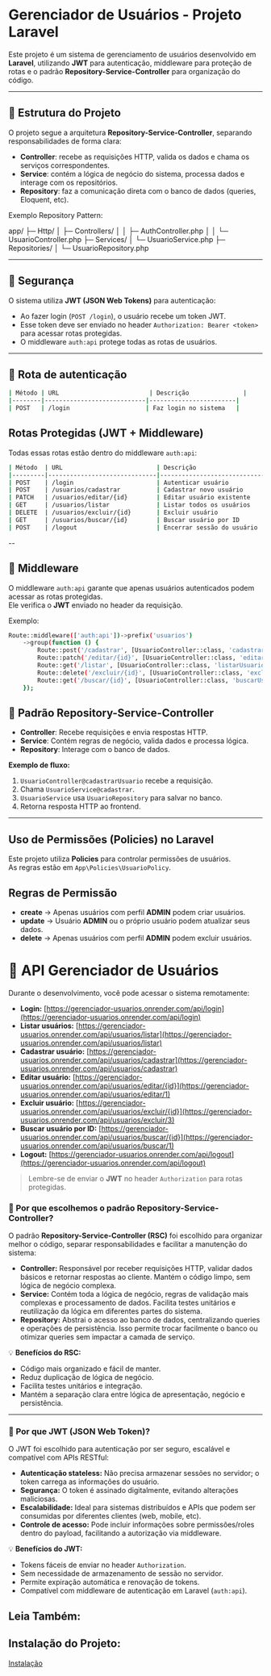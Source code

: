# Gerenciador de Usuários - Projeto Laravel

Este projeto é um sistema de gerenciamento de usuários desenvolvido em **Laravel**, utilizando **JWT** para autenticação, middleware para proteção de rotas e o padrão **Repository-Service-Controller** para organização do código.

---

## 🔹 Estrutura do Projeto

O projeto segue a arquitetura **Repository-Service-Controller**, separando responsabilidades de forma clara:

- **Controller**: recebe as requisições HTTP, valida os dados e chama os serviços correspondentes.
- **Service**: contém a lógica de negócio do sistema, processa dados e interage com os repositórios.
- **Repository**: faz a comunicação direta com o banco de dados (queries, Eloquent, etc).

Exemplo Repository Pattern:

app/
├─ Http/
│ ├─ Controllers/
│ │ ├─ AuthController.php
│ │ └─ UsuarioController.php
├─ Services/
│ └─ UsuarioService.php
├─ Repositories/
│ └─ UsuarioRepository.php

---

## 🔹 Segurança
O sistema utiliza **JWT (JSON Web Tokens)** para autenticação:

- Ao fazer login (`POST /login`), o usuário recebe um token JWT.
- Esse token deve ser enviado no header `Authorization: Bearer <token>` para acessar rotas protegidas.
- O middleware `auth:api` protege todas as rotas de usuários.
---

## 🔹 Rota de autenticação

```bash
| Método | URL                         | Descrição               |
|--------|----------------------------|------------------------|
| POST   | /login                     | Faz login no sistema   |
```

## Rotas Protegidas (JWT + Middleware)
Todas essas rotas estão dentro do middleware `auth:api`:

```bash
| Método  | URL                          | Descrição                    |
|---------|------------------------------|------------------------------|
| POST    | /login                       | Autenticar usuário                                
| POST    | /usuarios/cadastrar          | Cadastrar novo usuário       |
| PATCH   | /usuarios/editar/{id}        | Editar usuário existente     |
| GET     | /usuarios/listar             | Listar todos os usuários     |
| DELETE  | /usuarios/excluir/{id}       | Excluir usuário             |
| GET     | /usuarios/buscar/{id}        | Buscar usuário por ID       |
| POST    | /logout                      | Encerrar sessão do usuário  |
```

--

## 🔹 Middleware
O middleware `auth:api` garante que apenas usuários autenticados podem acessar as rotas protegidas.  
Ele verifica o **JWT** enviado no header da requisição.

Exemplo:

```bash
Route::middleware(['auth:api'])->prefix('usuarios')
    ->group(function () {
        Route::post('/cadastrar', [UsuarioController::class, 'cadastrarUsuario']);
        Route::patch('/editar/{id}', [UsuarioController::class, 'editarUsuario']);
        Route::get('/listar', [UsuarioController::class, 'listarUsuarios']);
        Route::delete('/excluir/{id}', [UsuarioController::class, 'excluirUsuario']);
        Route::get('/buscar/{id}', [UsuarioController::class, 'buscarUsuario']);
    });
```
## 🔹 Padrão Repository-Service-Controller

- **Controller**: Recebe requisições e envia respostas HTTP.  
- **Service**: Contém regras de negócio, valida dados e processa lógica.  
- **Repository**: Interage com o banco de dados.  

**Exemplo de fluxo:**  

1. `UsuarioController@cadastrarUsuario` recebe a requisição.  
2. Chama `UsuarioService@cadastrar`.  
3. `UsuarioService` usa `UsuarioRepository` para salvar no banco.  
4. Retorna resposta HTTP ao frontend.  

---

## Uso de Permissões (Policies) no Laravel

Este projeto utiliza **Policies** para controlar permissões de usuários.  
As regras estão em `App\Policies\UsuarioPolicy`.

## Regras de Permissão

- **create** → Apenas usuários com perfil **ADMIN** podem criar usuários.
- **update** → Usuário **ADMIN** ou o próprio usuário podem atualizar seus dados.
- **delete** → Apenas usuários com perfil **ADMIN** podem excluir usuários.


# 📌 API Gerenciador de Usuários

Durante o desenvolvimento, você pode acessar o sistema remotamente:

- **Login:** [https://gerenciador-usuarios.onrender.com/api/login](https://gerenciador-usuarios.onrender.com/api/login)  
- **Listar usuários:** [https://gerenciador-usuarios.onrender.com/api/usuarios/listar](https://gerenciador-usuarios.onrender.com/api/usuarios/listar)  
- **Cadastrar usuário:** [https://gerenciador-usuarios.onrender.com/api/usuarios/cadastrar](https://gerenciador-usuarios.onrender.com/api/usuarios/cadastrar)  
- **Editar usuário:** [https://gerenciador-usuarios.onrender.com/api/usuarios/editar/{id}](https://gerenciador-usuarios.onrender.com/api/usuarios/editar/1)  
- **Excluir usuário:** [https://gerenciador-usuarios.onrender.com/api/usuarios/excluir/{id}](https://gerenciador-usuarios.onrender.com/api/usuarios/excluir/3)  
- **Buscar usuário por ID:** [https://gerenciador-usuarios.onrender.com/api/usuarios/buscar/{id}](https://gerenciador-usuarios.onrender.com/api/usuarios/buscar/1)  
- **Logout:** [https://gerenciador-usuarios.onrender.com/api/logout](https://gerenciador-usuarios.onrender.com/api/logout)  


> Lembre-se de enviar o **JWT** no header `Authorization` para rotas protegidas.


### 🔹 Por que escolhemos o padrão Repository-Service-Controller?

O padrão **Repository-Service-Controller (RSC)** foi escolhido para organizar melhor o código, separar responsabilidades e facilitar a manutenção do sistema:

- **Controller:** Responsável por receber requisições HTTP, validar dados básicos e retornar respostas ao cliente. Mantém o código limpo, sem lógica de negócio complexa.  
- **Service:** Contém toda a lógica de negócio, regras de validação mais complexas e processamento de dados. Facilita testes unitários e reutilização da lógica em diferentes partes do sistema.  
- **Repository:** Abstrai o acesso ao banco de dados, centralizando queries e operações de persistência. Isso permite trocar facilmente o banco ou otimizar queries sem impactar a camada de serviço.

💡 **Benefícios do RSC:**
- Código mais organizado e fácil de manter.  
- Reduz duplicação de lógica de negócio.  
- Facilita testes unitários e integração.  
- Mantém a separação clara entre lógica de apresentação, negócio e persistência.

---

### 🔹 Por que  JWT (JSON Web Token)?

O JWT foi escolhido para autenticação por ser seguro, escalável e compatível com APIs RESTful:

- **Autenticação stateless:** Não precisa armazenar sessões no servidor; o token carrega as informações do usuário.  
- **Segurança:** O token é assinado digitalmente, evitando alterações maliciosas.  
- **Escalabilidade:** Ideal para sistemas distribuídos e APIs que podem ser consumidas por diferentes clientes (web, mobile, etc).  
- **Controle de acesso:** Pode incluir informações sobre permissões/roles dentro do payload, facilitando a autorização via middleware.

💡 **Benefícios do JWT:**
- Tokens fáceis de enviar no header `Authorization`.  
- Sem necessidade de armazenamento de sessão no servidor.  
- Permite expiração automática e renovação de tokens.  
- Compatível com middleware de autenticação em Laravel (`auth:api`).  

## Leia Também: 

## Instalação do Projeto:
[Instalação](README.md)
